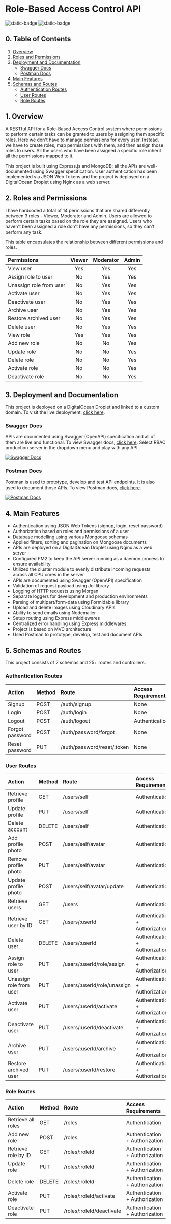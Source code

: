 # Role-Based Access Control API

![static-badge](https://img.shields.io/badge/built_with-love-red?style=for-the-badge)
![static-badge](https://img.shields.io/badge/status-success-limegreen?style=for-the-badge)

## 0. Table of Contents

1. [Overview](#1-overview)
2. [Roles and Permissions](#2-roles-and-permissions)
3. [Deployment and Documentation](#3-deployment-and-documentation)
   - [Swagger Docs](#swagger-docs)
   - [Postman Docs](#postman-docs)
4. [Main Features](#4-main-features)
5. [Schemas and Routes](#5-schemas-and-routes)
   - [Authentication Routes](#authentication-routes)
   - [User Routes](#user-routes)
   - [Role Routes](#role-routes)

## 1. Overview

A RESTful API for a Role-Based Access Control system where permissions to perform certain tasks can be granted to users by assigning them specific roles. Here we don't have to manage permissions for every user. Instead, we have to create roles, map permissions with them, and then assign those roles to users. All the users who have been assigned a specific role inherit all the permissions mapped to it.

This project is built using Express.js and MongoDB; all the APIs are well-documented using Swagger specification. User authentication has been implemented via JSON Web Tokens and the project is deployed on a DigitalOcean Droplet using Nginx as a web server.

## 2. Roles and Permissions

I have hardcoded a total of 14 permissions that are shared differently between 3 roles - Viewer, Moderator and Admin. Users are allowed to perform certain tasks based on the role they are assigned. Users who haven't been assigned a role don't have any permissions, so they can't perform any task.

This table encapsulates the relationship between different permissions and roles.

| Permissions             | Viewer | Moderator | Admin |
| :---------------------- | :----: | :-------: | :---: |
| View user               |  Yes   |    Yes    |  Yes  |
| Assign role to user     |   No   |    Yes    |  Yes  |
| Unassign role from user |   No   |    Yes    |  Yes  |
| Activate user           |   No   |    Yes    |  Yes  |
| Deactivate user         |   No   |    Yes    |  Yes  |
| Archive user            |   No   |    Yes    |  Yes  |
| Restore archived user   |   No   |    Yes    |  Yes  |
| Delete user             |   No   |    Yes    |  Yes  |
| View role               |  Yes   |    Yes    |  Yes  |
| Add new role            |   No   |    No     |  Yes  |
| Update role             |   No   |    No     |  Yes  |
| Delete role             |   No   |    No     |  Yes  |
| Activate role           |   No   |    No     |  Yes  |
| Deactivate role         |   No   |    No     |  Yes  |

## 3. Deployment and Documentation

This project is deployed on a DigitalOcean Droplet and linked to a custom domain. To visit the live deployment, [click here](http://api.rbac.shubhampurwar.in).

### Swagger Docs

APIs are documented using Swagger (OpenAPI) specification and all of them are live and functional. To view Swagger docs, [click here](http://api.rbac.shubhampurwar.in/docs/swagger). Select RBAC production server in the dropdown menu and play with any API.

[![Swagger Docs](./media/swagger-docs.png)](http://api.rbac.shubhampurwar.in/docs/swagger)

### Postman Docs

Postman is used to prototype, develop and test API endpoints. It is also used to document those APIs. To view Postman docs, [click here](https://documenter.getpostman.com/view/24544020/2sAYQcFAqF).

[![Postman Docs](./media/postman-docs.png)](https://documenter.getpostman.com/view/24544020/2sAYQcFAqF)

## 4. Main Features

- Authentication using JSON Web Tokens (signup, login, reset password)
- Authorization based on roles and permissions of a user
- Database modelling using various Mongoose schemas
- Applied filters, sorting and pagination on Mongoose documents
- APIs are deployed on a DigitalOcean Droplet using Nginx as a web server
- Configured PM2 to keep the API server running as a daemon process to ensure availability
- Utilized the cluster module to evenly distribute incoming requests across all CPU cores in the server
- APIs are documented using Swagger (OpenAPI) specification
- Validation of request payload using Joi library
- Logging of HTTP requests using Morgan
- Separate loggers for development and production environments
- Parsing of multipart/form-data using Formidable library
- Upload and delete images using Cloudinary APIs
- Ability to send emails using Nodemailer
- Setup routing using Express middlewares
- Centralized error handling using Express middlewares
- Project is based on MVC architecture
- Used Postman to prototype, develop, test and document APIs

## 5. Schemas and Routes

This project consists of 2 schemas and 25+ routes and controllers.

### Authentication Routes

| Action          | Method | Route                       | Access Requirements |
| :-------------- | :----- | :-------------------------- | :------------------ |
| Signup          | POST   | /auth/signup                | None                |
| Login           | POST   | /auth/login                 | None                |
| Logout          | POST   | /auth/logout                | Authentication      |
| Forgot password | POST   | /auth/password/forgot       | None                |
| Reset password  | PUT    | /auth/password/reset/:token | None                |

### User Routes

| Action                  | Method | Route                        | Access Requirements            |
| :---------------------- | :----- | :--------------------------- | :----------------------------- |
| Retrieve profile        | GET    | /users/self                  | Authentication                 |
| Update profile          | PUT    | /users/self                  | Authentication                 |
| Delete account          | DELETE | /users/self                  | Authentication                 |
| Add profile photo       | POST   | /users/self/avatar           | Authentication                 |
| Remove profile photo    | PUT    | /users/self/avatar           | Authentication                 |
| Update profile photo    | POST   | /users/self/avatar/update    | Authentication                 |
| Retrieve users          | GET    | /users                       | Authentication                 |
| Retrieve user by ID     | GET    | /users/:userId               | Authentication + Authorization |
| Delete user             | DELETE | /users/:userId               | Authentication + Authorization |
| Assign role to user     | PUT    | /users/:userId/role/assign   | Authentication + Authorization |
| Unassign role from user | PUT    | /users/:userId/role/unassign | Authentication + Authorization |
| Activate user           | PUT    | /users/:userId/activate      | Authentication + Authorization |
| Deactivate user         | PUT    | /users/:userId/deactivate    | Authentication + Authorization |
| Archive user            | PUT    | /users/:userId/archive       | Authentication + Authorization |
| Restore archived user   | PUT    | /users/:userId/restore       | Authentication + Authorization |

### Role Routes

| Action              | Method | Route                     | Access Requirements            |
| :------------------ | :----- | :------------------------ | :----------------------------- |
| Retrieve all roles  | GET    | /roles                    | Authentication                 |
| Add new role        | POST   | /roles                    | Authentication + Authorization |
| Retrieve role by ID | GET    | /roles/:roleId            | Authentication + Authorization |
| Update role         | PUT    | /roles/:roleId            | Authentication + Authorization |
| Delete role         | DELETE | /roles/:roleId            | Authentication + Authorization |
| Activate role       | PUT    | /roles/:roleId/activate   | Authentication + Authorization |
| Deactivate role     | PUT    | /roles/:roleId/deactivate | Authentication + Authorization |
